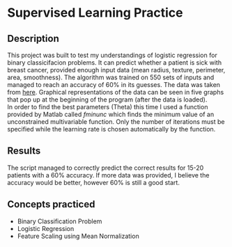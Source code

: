 <h1>Supervised Learning Practice</h1>
<h2>Description</h2>
<p>
  This project was built to test my understandings of logistic regression for binary classicifacion problems. It can predict whether a patient is sick with breast cancer, provided enough input data (mean radius, texture, perimeter, area, smoothness). The algorithm was trained on 550 sets of inputs and managed to reach an accuracy of 60% in its guesses. The data was taken from <a href="https://www.kaggle.com/merishnasuwal/breast-cancer-prediction-dataset">here</a>. Graphical representations of the data can be seen in five graphs that pop up at the beginning of the program (after the data is loaded). 
  </br>
  In order to find the best parameters (Theta) this time I used a function provided by Matlab called <i>fminunc</i> which finds the minimum value of an unconstrained multivariable function. Only the number of iterations must be specified while the learning rate is chosen automatically by the function.
</p>
<h2>Results</h2>
<p>
  The script managed to correctly predict the correct results for 15-20 patients with a 60% accuracy. If more data was provided, I believe the accuracy would be better, however 60% is still a good start.
</p>
<h2>Concepts practiced</h2>
<ul>
  <li>Binary Classification Problem</li>
  <li>Logistic Regression</li>
  <li>Feature Scaling using Mean Normalization</li>
</ul>
